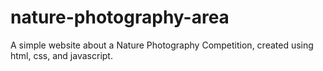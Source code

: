 # nature-photography-area
A simple website about a Nature Photography Competition, created using html, css, and javascript.
